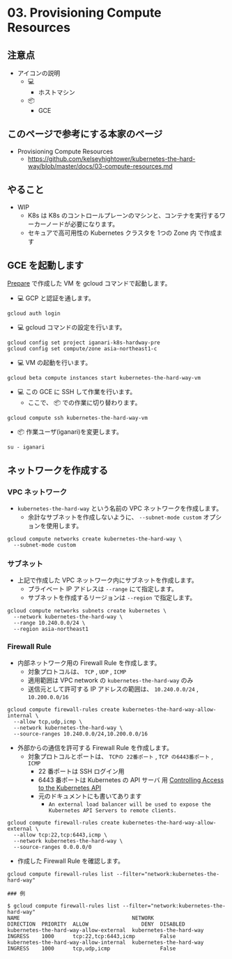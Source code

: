 # 03. Provisioning Compute Resources

## 注意点

+ アイコンの説明
  + :computer:
    + ホストマシン
  + :package:
    + GCE

## このページで参考にする本家のページ

+ Provisioning Compute Resources
  + https://github.com/kelseyhightower/kubernetes-the-hard-way/blob/master/docs/03-compute-resources.md

## やること

+ WIP
  + K8s は K8s のコントロールプレーンのマシンと、コンテナを実行するワーカーノードが必要になります。
  + セキュアで高可用性の Kubernetes クラスタを 1つの Zone 内 で作成ます


## GCE を起動します

[Prepare](./00_prepare.md) で作成した VM を gcloud コマンドで起動します。

+ :computer: GCP と認証を通します。

```
gcloud auth login
```

+ :computer: gcloud コマンドの設定を行います。

```
gcloud config set project iganari-k8s-hardway-pre
gcloud config set compute/zone asia-northeast1-c
```

+ :computer: VM の起動を行います。

```
gcloud beta compute instances start kubernetes-the-hard-way-vm
```

+ :computer: この GCE に SSH して作業を行います。
  + ここで、 :package: での作業に切り替わります。

```
gcloud compute ssh kubernetes-the-hard-way-vm
```

+ :package: 作業ユーザ(iganari)を変更します。

```
su - iganari
```

## ネットワークを作成する

### VPC ネットワーク

+ `kubernetes-the-hard-way` という名前の VPC ネットワークを作成します。
  + 余計なサブネットを作成しないように、 `--subnet-mode custom` オプションを使用します。

```
gcloud compute networks create kubernetes-the-hard-way \
  --subnet-mode custom
```

### サブネット

+ 上記で作成した VPC ネットワーク内にサブネットを作成します。
  + プライベート IP アドレスは `--range` にて指定します。
  + サブネットを作成するリージョンは `--region` で指定します。

```
gcloud compute networks subnets create kubernetes \
  --network kubernetes-the-hard-way \
  --range 10.240.0.0/24 \
  --region asia-northeast1
```

### Firewall Rule

+ 内部ネットワーク用の Firewall Rule を作成します。
  + 対象プロトコルは、 `TCP` , `UDP` , `ICMP`
  + 適用範囲は VPC network の `kubernetes-the-hard-way` のみ
  + 送信元として許可する IP アドレスの範囲は、 `10.240.0.0/24` , `10.200.0.0/16`

```
gcloud compute firewall-rules create kubernetes-the-hard-way-allow-internal \
  --allow tcp,udp,icmp \
  --network kubernetes-the-hard-way \
  --source-ranges 10.240.0.0/24,10.200.0.0/16
```

+ 外部からの通信を許可する Firewall Rule を作成します。
  + 対象プロトコルとポートは、 `TCPの 22番ポート` , `TCP の6443番ポート` , `ICMP`
    + 22 番ポートは SSH ログイン用
    + 6443 番ポートは Kubernetes の API サーバ 用 [Controlling Access to the Kubernetes API](https://kubernetes.io/docs/reference/access-authn-authz/controlling-access/)
    + 元のドキュメントにも書いてあります
      + `An external load balancer will be used to expose the Kubernetes API Servers to remote clients.`

```
gcloud compute firewall-rules create kubernetes-the-hard-way-allow-external \
  --allow tcp:22,tcp:6443,icmp \
  --network kubernetes-the-hard-way \
  --source-ranges 0.0.0.0/0
```

+ 作成した Firewall Rule を確認します。

```
gcloud compute firewall-rules list --filter="network:kubernetes-the-hard-way"
```
```
### 例

$ gcloud compute firewall-rules list --filter="network:kubernetes-the-hard-way"
NAME                                    NETWORK                  DIRECTION  PRIORITY  ALLOW                 DENY  DISABLED
kubernetes-the-hard-way-allow-external  kubernetes-the-hard-way  INGRESS    1000      tcp:22,tcp:6443,icmp        False
kubernetes-the-hard-way-allow-internal  kubernetes-the-hard-way  INGRESS    1000      tcp,udp,icmp                False
```










